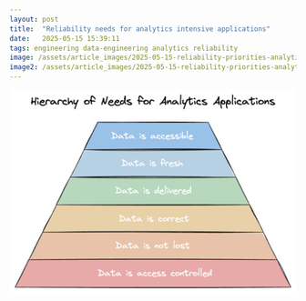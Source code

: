 ```yaml
---
layout: post
title:  "Reliability needs for analytics intensive applications"
date:   2025-05-15 15:39:11
tags: engineering data-engineering analytics reliability
image: /assets/article_images/2025-05-15-reliability-priorities-analytics-systems/XYZ.jpg
image2: /assets/article_images/2025-05-15-reliability-priorities-analytics-systems/XYZ-mobile.jpg
---
```


![Analytics Hierarchy](/assets/article_images/2025-05-15-reliability-priorities-analytics-systems/analytics-hierarchy.png)
